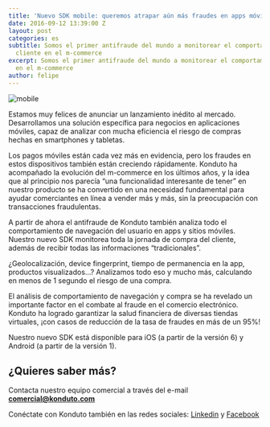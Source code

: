 ```yaml
---
title: 'Nuevo SDK mobile: queremos atrapar aún más fraudes en apps móviles'
date: 2016-09-12 13:39:00 Z
layout: post
categories: es
subtitle: Somos el primer antifraude del mundo a monitorear el comportamiento del
  cliente en el m-commerce
excerpt: Somos el primer antifraude del mundo a monitorear el comportamiento del cliente
  en el m-commerce
author: felipe
---
```


![mobile](/images/160912-mobile.png) 

Estamos muy felices de anunciar un lanzamiento inédito al mercado. Desarrollamos una solución específica para negocios en aplicaciones móviles, capaz de analizar con mucha eficiencia el riesgo de compras hechas en smartphones y tabletas. 

Los pagos móviles están cada vez más en evidencia, pero los fraudes en estos dispositivos también están creciendo rápidamente. Konduto ha acompañado la evolución del m-commerce en los últimos años, y la idea que al principio nos parecía “una funcionalidad interesante de tener” en nuestro producto se ha convertido en una necesidad fundamental para ayudar comerciantes en línea a vender más y más, sin la preocupación con transacciones fraudulentas. 

A partir de ahora el antifraude de Konduto también analiza todo el comportamiento de navegación del usuario en apps y sitios móviles. Nuestro nuevo SDK monitorea toda la jornada de compra del cliente, además de recibir todas las informaciones “tradicionales”. 

¿Geolocalización, device fingerprint, tiempo de permanencia en la app, productos visualizados…? Analizamos todo eso y mucho más, calculando en menos de 1 segundo el riesgo de una compra. 

El análisis de comportamiento de navegación y compra se ha revelado un importante factor en el combate al fraude en el comercio electrónico. Konduto ha logrado garantizar la salud financiera de diversas tiendas virtuales, ¡con casos de reducción de la tasa de fraudes en más de un 95%! 

Nuestro nuevo SDK está disponible para iOS (a partir de la versión 6) y Android (a partir de la versión 1). 

## ¿Quieres saber más? 

Contacta nuestro equipo comercial a través del e-mail **comercial@konduto.com**

Conéctate con Konduto también en las redes sociales: [Linkedin](https://www.linkedin.com/company/konduto) y [Facebook](https://www.facebook.com/konduto)  
